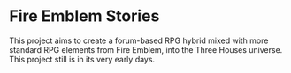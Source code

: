 # Fire Emblem Stories

This project aims to create a forum-based RPG hybrid mixed with more standard RPG elements from Fire Emblem, into the Three Houses universe. This project still is in its very early days.
